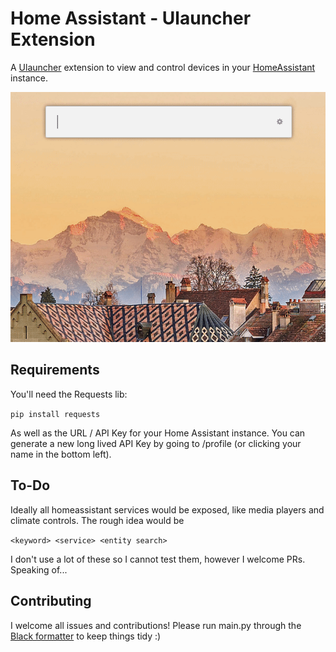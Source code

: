 # Home Assistant - Ulauncher Extension

A [Ulauncher](https://ext.ulauncher.io/) extension to view and control devices in your [HomeAssistant](https://www.home-assistant.io/) instance.

![Demo](./demo.gif)

## Requirements

You'll need the Requests lib: 

`pip install requests`

As well as the URL / API Key for your Home Assistant instance. You can generate a new long lived API Key by going to /profile (or clicking your name in the bottom left).

## To-Do

Ideally all homeassistant services would be exposed, like media players and climate controls. The rough idea would be 

`<keyword> <service> <entity search>`

I don't use a lot of these so I cannot test them, however I welcome PRs. Speaking of...

## Contributing

I welcome all issues and contributions! Please run main.py through the [Black formatter](https://github.com/psf/black) to keep things tidy :)
